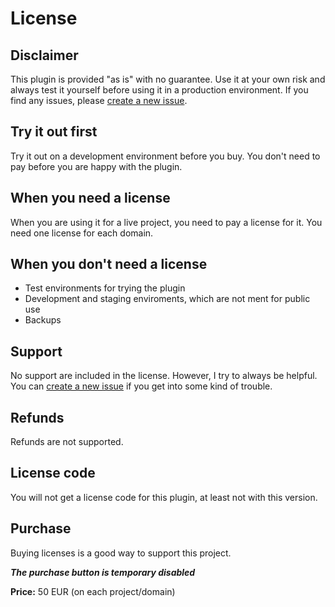 # License

## Disclaimer

This plugin is provided "as is" with no guarantee. Use it at your own risk and always test it yourself before using it in a production environment. If you find any issues, please [create a new issue](https://github.com/jenstornell/kirby-serp/issues/new).

## Try it out first

Try it out on a development environment before you buy. You don't need to pay before you are happy with the plugin.

## When you need a license

When you are using it for a live project, you need to pay a license for it. You need one license for each domain.

## When you don't need a license

- Test environments for trying the plugin
- Development and staging enviroments, which are not ment for public use
- Backups

## Support

No support are included in the license. However, I try to always be helpful. You can [create a new issue](https://github.com/jenstornell/kirby-serp/issues/new) if you get into some kind of trouble.

## Refunds

Refunds are not supported.

## License code

You will not get a license code for this plugin, at least not with this version.

## Purchase

Buying licenses is a good way to support this project.

***The purchase button is temporary disabled***

<!--
[![Pay now](https://www.paypalobjects.com/en_US/SE/i/btn/btn_paynowCC_LG.gif)](https://www.paypal.com/cgi-bin/webscr?cmd=_s-xclick&hosted_button_id=5SC69MKFPPUPE)
-->

**Price:** 50 EUR (on each project/domain)